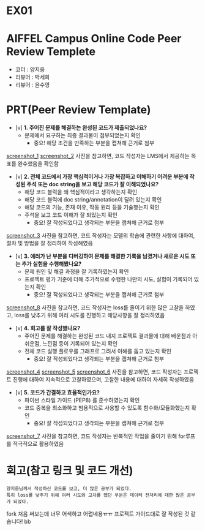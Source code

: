# EX01

# AIFFEL Campus Online Code Peer Review Templete
- 코더 : 양지웅
- 리뷰어 : 박세희
- 리뷰어 : 윤수영

# PRT(Peer Review Template)
- [v]  **1. 주어진 문제를 해결하는 완성된 코드가 제출되었나요?**
    - 문제에서 요구하는 최종 결과물이 첨부되었는지 확인
        - 중요! 해당 조건을 만족하는 부분을 캡쳐해 근거로 첨부

[screenshot_1](./img/p01.png)
[screenshot_2](./img/p02.png)
사진을 참고하면, 코드 작성자는 LMS에서 제공하는 목표를 완수했음을 확인함
    
- [v]  **2. 전체 코드에서 가장 핵심적이거나 가장 복잡하고 이해하기 어려운 부분에 작성된 
주석 또는 doc string을 보고 해당 코드가 잘 이해되었나요?**
    - 해당 코드 블럭을 왜 핵심적이라고 생각하는지 확인
    - 해당 코드 블럭에 doc string/annotation이 달려 있는지 확인
    - 해당 코드의 기능, 존재 이유, 작동 원리 등을 기술했는지 확인
    - 주석을 보고 코드 이해가 잘 되었는지 확인
        - 중요! 잘 작성되었다고 생각되는 부분을 캡쳐해 근거로 첨부
        
[screenshot_3](./img/p03.png)
사진을 참고하면, 코드 작성자는 모델의 학습에 관련한 사항에 대하여, 절차 및 방법을 잘 정리하여 작성해였음

- [v]  **3. 에러가 난 부분을 디버깅하여 문제를 해결한 기록을 남겼거나
새로운 시도 또는 추가 실험을 수행해봤나요?**
    - 문제 원인 및 해결 과정을 잘 기록하였는지 확인
    - 프로젝트 평가 기준에 더해 추가적으로 수행한 나만의 시도, 
    실험이 기록되어 있는지 확인
        - 중요! 잘 작성되었다고 생각되는 부분을 캡쳐해 근거로 첨부

[screenshot_8](./img/p08.png)
사진을 참고하면, 코드 작성자는 loss를 줄이기 위한 많은 고찰을 하였고, loss를 낮추기 위해 여러 시도를 진행하고 해당사항을 잘 정리하였음
        
- [v]  **4. 회고를 잘 작성했나요?**
    - 주어진 문제를 해결하는 완성된 코드 내지 프로젝트 결과물에 대해
    배운점과 아쉬운점, 느낀점 등이 기록되어 있는지 확인
    - 전체 코드 실행 플로우를 그래프로 그려서 이해를 돕고 있는지 확인
        - 중요! 잘 작성되었다고 생각되는 부분을 캡쳐해 근거로 첨부

[screenshot_4](./img/p04.png)
[screenshot_5](./img/p05.png)
[screenshot_6](./img/p06.png)
사진을 참고하면, 코드 작성자는 프로젝트 진행에 대하여 지속적으로 고찰하였으며, 고찰한 내용에 대하여 자세히 작성하였음
        
- [v]  **5. 코드가 간결하고 효율적인가요?**
    - 파이썬 스타일 가이드 (PEP8) 를 준수하였는지 확인
    - 코드 중복을 최소화하고 범용적으로 사용할 수 있도록 함수화/모듈화했는지 확인
        - 중요! 잘 작성되었다고 생각되는 부분을 캡쳐해 근거로 첨부

[screenshot_7](./img/p07.png)
사진을 참고하면, 코드 작성자는 반복적인 작업을 줄이기 위해 for루프를 적극적으로 활용하였음

# 회고(참고 링크 및 코드 개선)
```
양지웅님께서 작성하신 코드를 보고, 더 많은 공부가 되었다.
특히 loss를 낮추기 위해 여러 시도와 고차를 했던 부분은 데이터 전처리에 대한 많은 공부가 되었다.
```
fork 처음 써보는데 너무 어색하고 어렵네용ㅠㅠ
프로젝트 가이드대로 잘 작성된 것 같습니다! bb  
